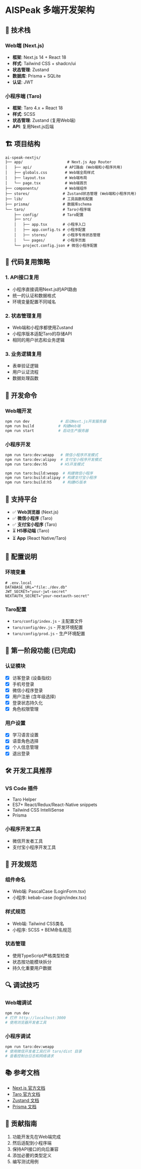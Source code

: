 # AISPeak 多端开发架构

## 📱 技术栈

### Web端 (Next.js)
- **框架**: Next.js 14 + React 18
- **样式**: Tailwind CSS + shadcn/ui
- **状态管理**: Zustand
- **数据库**: Prisma + SQLite
- **认证**: JWT

### 小程序端 (Taro)
- **框架**: Taro 4.x + React 18
- **样式**: SCSS
- **状态管理**: Zustand (复用Web端)
- **API**: 复用Next.js后端

## 🏗️ 项目结构

```
ai-speak-nextjs/
├── app/                    # Next.js App Router
│   ├── api/               # API路由 (Web端和小程序共用)
│   ├── globals.css        # Web端全局样式
│   ├── layout.tsx         # Web端布局
│   └── page.tsx           # Web端首页
├── components/            # Web端组件
├── stores/               # Zustand状态管理 (Web端和小程序共用)
├── lib/                  # 工具函数和配置
├── prisma/               # 数据库schema
└── taro/                 # Taro小程序端
    ├── config/           # Taro配置
    ├── src/
    │   ├── app.tsx       # 小程序入口
    │   ├── app.config.ts # 小程序配置
    │   ├── stores/       # 小程序专用状态管理
    │   └── pages/        # 小程序页面
    └── project.config.json # 微信小程序配置
```

## 🔄 代码复用策略

### 1. API接口复用
- 小程序直接调用Next.js的API路由
- 统一的认证和数据格式
- 环境变量配置不同域名

### 2. 状态管理复用
- Web端和小程序都使用Zustand
- 小程序版本适配Taro的存储API
- 相同的用户状态和业务逻辑

### 3. 业务逻辑复用
- 表单验证逻辑
- 用户认证流程
- 数据处理函数

## 🚀 开发命令

### Web端开发
```bash
npm run dev              # 启动Next.js开发服务器
npm run build           # 构建Web端
npm run start           # 启动生产服务器
```

### 小程序开发
```bash
npm run taro:dev:weapp   # 微信小程序开发模式
npm run taro:dev:alipay  # 支付宝小程序开发模式
npm run taro:dev:h5      # H5开发模式

npm run taro:build:weapp  # 构建微信小程序
npm run taro:build:alipay # 构建支付宝小程序
npm run taro:build:h5     # 构建H5版本
```

## 📱 支持平台

- ✅ **Web浏览器** (Next.js)
- ✅ **微信小程序** (Taro)
- ✅ **支付宝小程序** (Taro)
- ⏳ **H5移动端** (Taro)
- ⏳ **App** (React Native/Taro)

## 🔧 配置说明

### 环境变量
```env
# .env.local
DATABASE_URL="file:./dev.db"
JWT_SECRET="your-jwt-secret"
NEXTAUTH_SECRET="your-nextauth-secret"
```

### Taro配置
- `taro/config/index.js` - 主配置文件
- `taro/config/dev.js` - 开发环境配置
- `taro/config/prod.js` - 生产环境配置

## 🎯 第一阶段功能 (已完成)

### 认证模块
- [x] 访客登录 (设备指纹)
- [x] 手机号登录
- [x] 微信小程序登录
- [x] 用户注册 (含年级选择)
- [x] 登录状态持久化
- [x] 角色权限管理

### 用户设置
- [x] 学习语言设置
- [x] 语音角色选择
- [x] 个人信息管理
- [x] 退出登录

## 🛠️ 开发工具推荐

### VS Code 插件
- Taro Helper
- ES7+ React/Redux/React-Native snippets
- Tailwind CSS IntelliSense
- Prisma

### 小程序开发工具
- 微信开发者工具
- 支付宝小程序开发工具

## 📝 开发规范

### 组件命名
- Web端: PascalCase (LoginForm.tsx)
- 小程序: kebab-case (login/index.tsx)

### 样式规范
- Web端: Tailwind CSS类名
- 小程序: SCSS + BEM命名规范

### 状态管理
- 使用TypeScript严格类型检查
- 状态按功能模块拆分
- 持久化重要用户数据

## 🔍 调试技巧

### Web端调试
```bash
npm run dev
# 打开 http://localhost:3000
# 使用浏览器开发者工具
```

### 小程序调试
```bash
npm run taro:dev:weapp
# 使用微信开发者工具打开 taro/dist 目录
# 查看控制台日志和网络请求
```

## 📚 参考文档

- [Next.js 官方文档](https://nextjs.org/docs)
- [Taro 官方文档](https://docs.taro.zone)
- [Zustand 文档](https://github.com/pmndrs/zustand)
- [Prisma 文档](https://www.prisma.io/docs)

## 🤝 贡献指南

1. 功能开发先在Web端完成
2. 然后适配到小程序端
3. 保持API接口的向后兼容
4. 添加必要的类型定义
5. 编写测试用例 